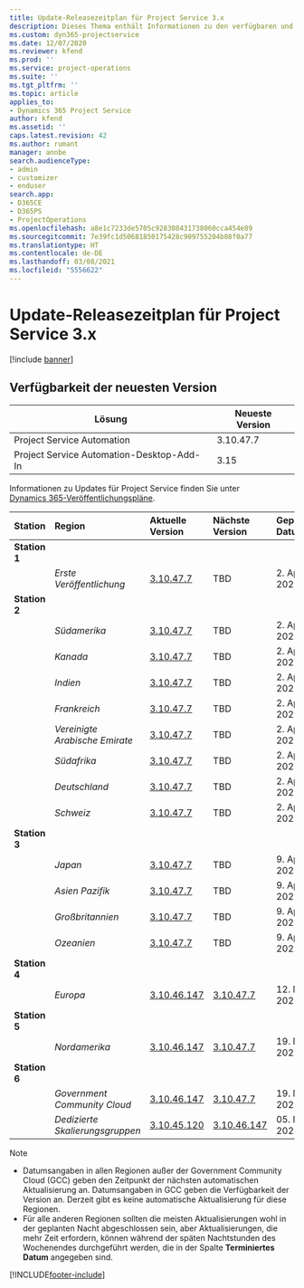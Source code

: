 ```yaml
---
title: Update-Releasezeitplan für Project Service 3.x
description: Dieses Thema enthält Informationen zu den verfügbaren und kommenden Versionen von Dynamics 365 Project Service Automation.
ms.custom: dyn365-projectservice
ms.date: 12/07/2020
ms.reviewer: kfend
ms.prod: ''
ms.service: project-operations
ms.suite: ''
ms.tgt_pltfrm: ''
ms.topic: article
applies_to:
- Dynamics 365 Project Service
author: kfend
ms.assetid: ''
caps.latest.revision: 42
ms.author: rumant
manager: annbe
search.audienceType:
- admin
- customizer
- enduser
search.app:
- D365CE
- D365PS
- ProjectOperations
ms.openlocfilehash: a8e1c7233de5705c928308431738060cca454e89
ms.sourcegitcommit: 7e39fc1d50681850175428c909755204b08f0a77
ms.translationtype: HT
ms.contentlocale: de-DE
ms.lasthandoff: 03/08/2021
ms.locfileid: "5556622"
---
```

# <a name="update-release-schedule-for-project-service-3x"></a>Update-Releasezeitplan für Project Service 3.x

[!include [banner](../includes/psa-now-project-operations.md)]

## <a name="latest-version-availability"></a>Verfügbarkeit der neuesten Version

| Lösung  | Neueste Version |
|-------|----|
| Project Service Automation    | 3.10.47.7 |
| Project Service Automation-Desktop-Add-In                | 3.15          |

Informationen zu Updates für Project Service finden Sie unter [Dynamics 365-Veröffentlichungspläne](https://docs.microsoft.com/dynamics365/release-plans/). 

| Station  | Region | Aktuelle Version | Nächste Version |  Geplantes Datum
| :---   | :---   | :---   | :---   |:---   |         
|<strong>Station 1</strong> | |  |  | |
| | <i>Erste Veröffentlichung</i> | [3.10.47.7](whats-new-ur-29.md) | TBD | 2. April 2021
|<strong>Station 2</strong> | |  |  | |
| | <i>Südamerika</i> | [3.10.47.7](whats-new-ur-29.md) | TBD | 2. April 2021
| | <i>Kanada</i> | [3.10.47.7](whats-new-ur-29.md) | TBD | 2. April 2021
| | <i>Indien</i> | [3.10.47.7](whats-new-ur-29.md) | TBD | 2. April 2021
| | <i>Frankreich</i> | [3.10.47.7](whats-new-ur-29.md) | TBD | 2. April 2021
| | <i>Vereinigte Arabische Emirate</i> | [3.10.47.7](whats-new-ur-29.md) | TBD | 2. April 2021
| | <i>Südafrika</i> | [3.10.47.7](whats-new-ur-29.md) | TBD | 2. April 2021
| | <i>Deutschland</i> | [3.10.47.7](whats-new-ur-29.md) | TBD | 2. April 2021
| | <i>Schweiz</i> | [3.10.47.7](whats-new-ur-29.md) | TBD | 2. April 2021
|<strong>Station 3</strong> | |  |  | |
| | <i>Japan</i> | [3.10.47.7](whats-new-ur-29.md) | TBD | 9. April 2021
| | <i>Asien Pazifik</i> | [3.10.47.7](whats-new-ur-29.md) | TBD | 9. April 2021
| | <i>Großbritannien</i> | [3.10.47.7](whats-new-ur-29.md) | TBD | 9. April 2021
| | <i>Ozeanien</i> | [3.10.47.7](whats-new-ur-29.md) | TBD | 9. April 2021
|<strong>Station 4</strong> | |  |  | |
| | <i>Europa</i> | [3.10.46.147](whats-new-ur-28-6.md) | [3.10.47.7](whats-new-ur-29.md) | 12. März 2021
|<strong>Station 5</strong> | |  |  | |
| | <i>Nordamerika</i> | [3.10.46.147](whats-new-ur-28-6.md) | [3.10.47.7](whats-new-ur-29.md) | 19. März 2021
|<strong>Station 6</strong> | |  |  | |
| | <i>Government Community Cloud</i> | [3.10.46.147](whats-new-ur-28-6.md) | [3.10.47.7](whats-new-ur-29.md) | 19. März 2021
| | <i>Dedizierte Skalierungsgruppen</i> | [3.10.45.120](whats-new-ur-27-6.md) | [3.10.46.147](whats-new-ur-28-6.md) | 05. März 2021

>[!Note]
> - Datumsangaben in allen Regionen außer der Government Community Cloud (GCC) geben den Zeitpunkt der nächsten automatischen Aktualisierung an. Datumsangaben in GCC geben die Verfügbarkeit der Version an. Derzeit gibt es keine automatische Aktualisierung für diese Regionen.
> - Für alle anderen Regionen sollten die meisten Aktualisierungen wohl in der geplanten Nacht abgeschlossen sein, aber Aktualisierungen, die mehr Zeit erfordern, können während der späten Nachtstunden des Wochenendes durchgeführt werden, die in der Spalte **Terminiertes Datum** angegeben sind.


[!INCLUDE[footer-include](../includes/footer-banner.md)]
